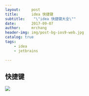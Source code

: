 ```yaml
---
layout:     post
title:      idea 快捷键
subtitle:    "\"idea 快捷键大全\""
date:       2017-09-07
author:     mrchang
header-img: img/post-bg-ios9-web.jpg
catalog: true
tags:
    - idea
    - jetbrains
   
---
```


## 快捷键
![](http://ovwa7dn9w.bkt.clouddn.com/17-9-7/57686074.jpg)